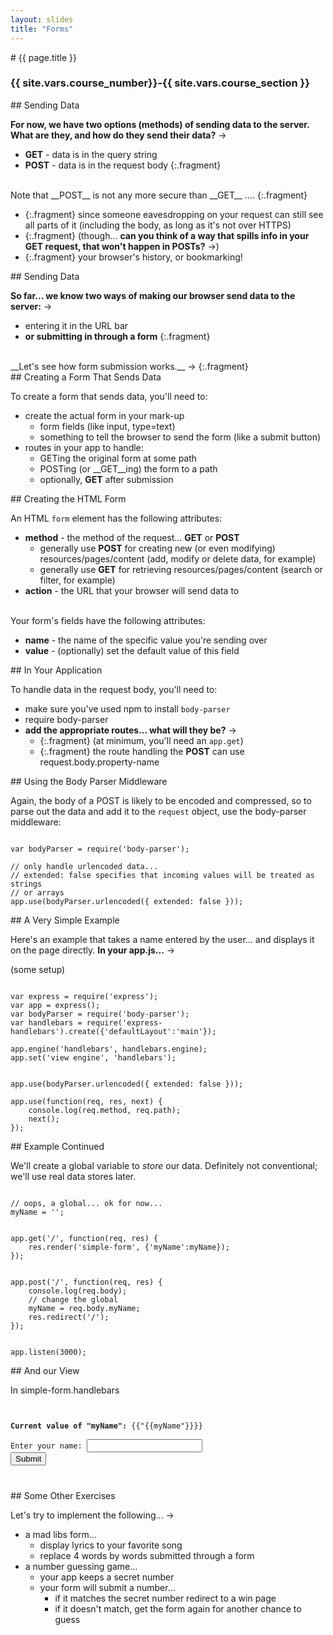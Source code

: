 ```yaml
---
layout: slides
title: "Forms"
---
```

<section markdown="block" class="intro-slide">
# {{ page.title }}

### {{ site.vars.course_number}}-{{ site.vars.course_section }}

<p><small></small></p>
</section>
<section markdown="block">
## Sending Data


__For now, we have two options (methods) of sending data to the server. What are they, and how do they send their data?__ &rarr;

* __GET__ - data is in the query string
* __POST__ - data is in the request body
{:.fragment}

<br>
Note that __POST__ is not any more secure than __GET__ ....
{:.fragment}

* {:.fragment} since someone eavesdropping on your request can still see all parts of it (including the body, as long as it's not over HTTPS) 
* {:.fragment} (though... __can you think of a way that spills info in your GET request, that won't happen in POSTs?__ &rarr;)
* {:.fragment} your browser's history, or bookmarking!
</section>

<section markdown="block">
## Sending Data

__So far... we know two ways of making our browser send data to the server:__ &rarr;

* entering it in the URL bar
* __or submitting in through a form__
{:.fragment}

<br>
__Let's see how form submission works.__ &rarr;
{:.fragment}
</section>

<section markdown="block">
## Creating a Form That Sends Data

To create a form that sends data, you'll need to:

* create the actual form in your mark-up
	* form fields (like input, type=text)
	* something to tell the browser to send the form (like a submit button)
* routes in your app to handle:
	* GETing the original form at some path
	* POSTing (or __GET__ing) the form to a path
	* optionally, __GET__ after submission
</section>

<section markdown="block">
## Creating the HTML Form

An HTML <code>form</code> element has the following attributes:

* __method__ - the method of the request... __GET__ or __POST__
	* generally use __POST__ for creating new (or even modifying) resources/pages/content (add, modify or delete data, for example)
	* generally use __GET__ for retrieving resources/pages/content (search or filter, for example)
* __action__ - the URL that your browser will send data to

<br>
Your form's fields have the following attributes:

* __name__ - the name of the specific value you're sending over
* __value__ - (optionally) set the default value of this field
</section>

<section markdown="block">
## In Your Application

To handle data in the request body, you'll need to:

* make sure you've used npm to install <code>body-parser</code>
* require body-parser
* __add the appropriate routes... what will they be?__ &rarr;
	* {:.fragment} (at minimum, you'll need an <code>app.get</code>)
	* {:.fragment} the route handling the __POST__ can use request.body.property-name
</section>

<section markdown="block">
## Using the Body Parser Middleware

Again, the body of a POST is likely to be encoded and compressed, so to parse out the data and add it to the <code>request</code> object, use the body-parser middleware:

<pre><code data-trim contenteditable>
var bodyParser = require('body-parser');

// only handle urlencoded data...
// extended: false specifies that incoming values will be treated as strings
// or arrays
app.use(bodyParser.urlencoded({ extended: false }));
</code></pre>


</section>

<section markdown="block">
## A Very Simple Example

Here's an example that takes a name entered by the user... and displays it on the page directly. __In your app.js...__ &rarr;

(some setup)

<pre><code data-trim contenteditable>
var express = require('express');
var app = express();
var bodyParser = require('body-parser');
var handlebars = require('express-handlebars').create({'defaultLayout':'main'});

app.engine('handlebars', handlebars.engine);
app.set('view engine', 'handlebars');
</code></pre>
<pre><code data-trim contenteditable>
app.use(bodyParser.urlencoded({ extended: false }));

app.use(function(req, res, next) {
	console.log(req.method, req.path);
	next();
});
</code></pre>

</section>
<section markdown="block">
## Example Continued

We'll create a global variable to _store_ our data. Definitely not conventional; we'll use real data stores later.

<pre><code data-trim contenteditable>
// oops, a global... ok for now...
myName = '';
</code></pre>
<pre><code data-trim contenteditable>
app.get('/', function(req, res) {
	res.render('simple-form', {'myName':myName});
});
</code></pre>
<pre><code data-trim contenteditable>
app.post('/', function(req, res) {
	console.log(req.body);
	// change the global
	myName = req.body.myName;
	res.redirect('/');
});
</code></pre>
<pre><code data-trim contenteditable>
app.listen(3000);
</code></pre>

</section>

<section markdown="block">
## And our View

In simple-form.handlebars

<pre><code data-trim contenteditable>

<strong>Current value of "myName":</strong> {{"{{myName"}}}}
<form method="POST" action="/">
Enter your name: <input type='text' name="myName">
<input type="submit">
</form>
</code></pre>
</section>

<section markdown="block">
## Some Other Exercises

Let's try to implement the following... &rarr;

* a mad libs form...
	* display lyrics to your favorite song
	* replace 4 words by words submitted through a form
* a number guessing game...
	* your app keeps a secret number
	* your form will submit a number... 
		* if it matches the secret number redirect to a win page
		* if it doesn't match, get the form again for another chance to guess
</section>


